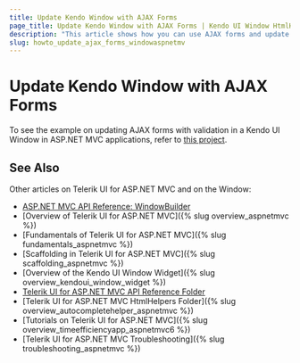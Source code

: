 ```yaml
---
title: Update Kendo Window with AJAX Forms
page_title: Update Kendo Window with AJAX Forms | Kendo UI Window HtmlHelper
description: "This article shows how you can use AJAX forms and update Kendo Window with validation fetched from the controller in ASP.NET MVC applications."
slug: howto_update_ajax_forms_windowaspnetmv
---
```


# Update Kendo Window with AJAX Forms

To see the example on updating AJAX forms with validation in a Kendo UI Window in ASP.NET MVC applications, refer to [this project](https://github.com/telerik/ui-for-aspnet-mvc-examples/tree/master/window/KendoWindow-Ajax-Form).

## See Also

Other articles on Telerik UI for ASP.NET MVC and on the Window:

* [ASP.NET MVC API Reference: WindowBuilder](/api/aspnet-mvc/Kendo.Mvc.UI.Fluent/WindowBuilder)
* [Overview of Telerik UI for ASP.NET MVC]({% slug overview_aspnetmvc %})
* [Fundamentals of Telerik UI for ASP.NET MVC]({% slug fundamentals_aspnetmvc %})
* [Scaffolding in Telerik UI for ASP.NET MVC]({% slug scaffolding_aspnetmvc %})
* [Overview of the Kendo UI Window Widget]({% slug overview_kendoui_window_widget %})
* [Telerik UI for ASP.NET MVC API Reference Folder](/api/aspnet-mvc/Kendo.Mvc/AggregateFunction)
* [Telerik UI for ASP.NET MVC HtmlHelpers Folder]({% slug overview_autocompletehelper_aspnetmvc %})
* [Tutorials on Telerik UI for ASP.NET MVC]({% slug overview_timeefficiencyapp_aspnetmvc6 %})
* [Telerik UI for ASP.NET MVC Troubleshooting]({% slug troubleshooting_aspnetmvc %})
